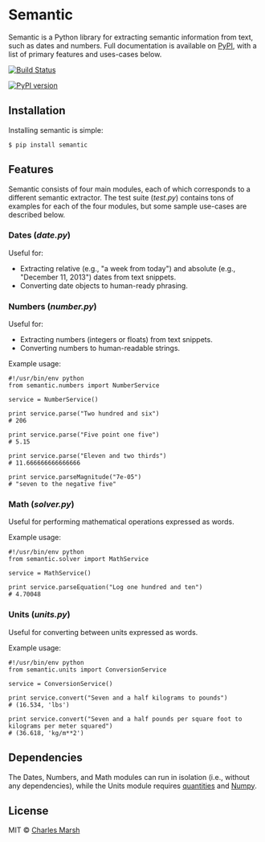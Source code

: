 Semantic
========

Semantic is a Python library for extracting semantic information from text, such as dates and numbers. Full documentation is available on [PyPI](https://pythonhosted.org/semantic/), with a list of primary features and uses-cases below.

[![Build Status](https://travis-ci.org/crm416/semantic.png)](https://travis-ci.org/crm416/semantic.png)

[![PyPI version](https://badge.fury.io/py/semantic.png)](http://badge.fury.io/py/semantic)

## Installation

Installing semantic is simple:

    $ pip install semantic

## Features

Semantic consists of four main modules, each of which corresponds to a different semantic extractor. The test suite (_test.py_) contains tons of examples for each of the four modules, but some sample use-cases are described below.

### Dates (*date.py*)

Useful for:

* Extracting relative (e.g., "a week from today") and absolute (e.g., "December 11, 2013") dates from text snippets.
* Converting date objects to human-ready phrasing.

### Numbers (*number.py*)

Useful for:

* Extracting numbers (integers or floats) from text snippets.
* Converting numbers to human-readable strings.

Example usage:

    #!/usr/bin/env python
    from semantic.numbers import NumberService

    service = NumberService()

    print service.parse("Two hundred and six")
    # 206

    print service.parse("Five point one five")
    # 5.15

    print service.parse("Eleven and two thirds")
    # 11.666666666666666

    print service.parseMagnitude("7e-05")
    # "seven to the negative five"


### Math (*solver.py*)

Useful for performing mathematical operations expressed as words.

Example usage:

    #!/usr/bin/env python
    from semantic.solver import MathService

    service = MathService()

    print service.parseEquation("Log one hundred and ten")
    # 4.70048

### Units (*units.py*)

Useful for converting between units expressed as words.

Example usage:

    #!/usr/bin/env python
    from semantic.units import ConversionService

    service = ConversionService()

    print service.convert("Seven and a half kilograms to pounds")
    # (16.534, 'lbs')

    print service.convert("Seven and a half pounds per square foot to kilograms per meter squared")
    # (36.618, 'kg/m**2')

## Dependencies

The Dates, Numbers, and Math modules can run in isolation (i.e., without any dependencies), while the Units module requires [quantities](https://pypi.python.org/pypi/quantities) and [Numpy](http://www.numpy.org).

## License

MIT © [Charles Marsh](http://www.princeton.edu/~crmarsh)